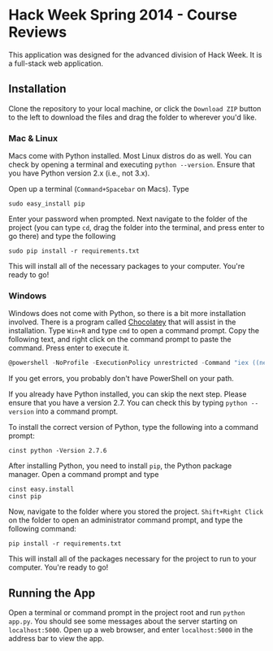 # Hack Week Spring 2014 - Course Reviews

This application was designed for the advanced division of Hack Week. It is a
full-stack web application.

## Installation

Clone the repository to your local machine, or click the `Download ZIP` button
to the left to download the files and drag the folder to wherever you'd like.

### Mac & Linux

Macs come with Python installed. Most Linux distros do as well.
You can check by opening a terminal and executing `python --version`. Ensure
that you have Python version 2.x (i.e., not 3.x).

Open up a terminal (`Command+Spacebar` on Macs). Type

    sudo easy_install pip

Enter your password when prompted. Next navigate to the folder of the project
(you can type `cd`, drag the folder into the terminal, and press enter to go
there) and type the following

    sudo pip install -r requirements.txt

This will install all of the necessary packages to your computer. You're ready
to go!

### Windows

Windows does not come with Python, so there is a bit more installation involved.
There is a program called [Chocolatey] that will assist in the installation.
Type `Win+R` and type `cmd` to open a command prompt. Copy the following text,
and right click on the command prompt to paste the command. Press enter to
execute it.

```powershell
@powershell -NoProfile -ExecutionPolicy unrestricted -Command "iex ((new-object net.webclient).DownloadString('https://chocolatey.org/install.ps1'))" && SET PATH=%PATH%;%systemdrive%\chocolatey\bin
```

If you get errors, you probably don't have PowerShell on your path.

If you already have Python installed, you can skip the next step. Please ensure
that you have a version 2.7. You can check this by typing `python --version`
into a command prompt.

To install the correct version of Python, type the following into a command
prompt:

    cinst python -Version 2.7.6

After installing Python, you need to install `pip`, the Python package manager.
Open a command prompt and type

    cinst easy.install
    cinst pip

Now, navigate to the folder where you stored the project. `Shift+Right Click` on
the folder to open an administrator command prompt, and type the following
command:

    pip install -r requirements.txt

This will install all of the packages necessary for the project to run to your
computer. You're ready to go!

## Running the App

Open a terminal or command prompt in the project root and run `python app.py`.
You should see some messages about the server starting on `localhost:5000`.
Open up a web browser, and enter `localhost:5000` in the address bar to view the
app.

[Chocolatey]: http://chocolatey.org
